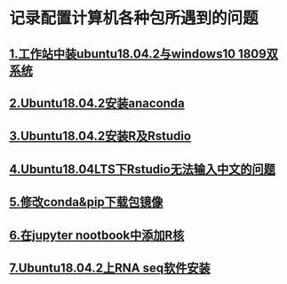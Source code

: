 # 记录配置计算机各种包所遇到的问题
## [1.工作站中装ubuntu18.04.2与windows10 1809双系统](https://github.com/pittacus/aib/blob/master/xiaochang/learning_record/skills/1_ubuntu-windows%E5%8F%8C%E7%B3%BB%E7%BB%9F.md)
## [2.Ubuntu18.04.2安装anaconda](https://github.com/pittacus/aib/blob/master/xiaochang/learning_record/skills/2_ubuntu_install_anaconda.md)
## [3.Ubuntu18.04.2安装R及Rstudio](https://github.com/pittacus/aib/blob/master/xiaochang/learning_record/skills/3_R_install.md)
## [4.Ubuntu18.04LTS下Rstudio无法输入中文的问题](https://github.com/pittacus/aib/blob/master/xiaochang/learning_record/skills/4_Rstudio%E6%97%A0%E6%B3%95%E8%BE%93%E5%85%A5%E4%B8%AD%E6%96%87.md)
## [5.修改conda&pip下载包镜像](https://github.com/pittacus/aib/blob/master/xiaochang/learning_record/skills/5_modify_conda%26pip_mirror.md)
## [6.在jupyter nootbook中添加R核](https://github.com/pittacus/aib/blob/master/xiaochang/learning_record/skills/6_Add_R_to_jupyter_notebook.md)
## [7.Ubuntu18.04.2上RNA seq软件安装](https://github.com/pittacus/aib/blob/master/xiaochang/learning_record/skills/7_RNA_seq_software.md)
